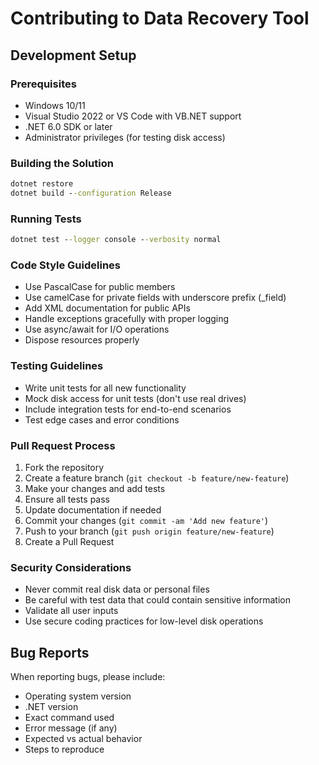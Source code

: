 # Contributing to Data Recovery Tool

## Development Setup

### Prerequisites
- Windows 10/11
- Visual Studio 2022 or VS Code with VB.NET support
- .NET 6.0 SDK or later
- Administrator privileges (for testing disk access)

### Building the Solution
```cmd
dotnet restore
dotnet build --configuration Release
```

### Running Tests
```cmd
dotnet test --logger console --verbosity normal
```

### Code Style Guidelines
- Use PascalCase for public members
- Use camelCase for private fields with underscore prefix (_field)
- Add XML documentation for public APIs
- Handle exceptions gracefully with proper logging
- Use async/await for I/O operations
- Dispose resources properly

### Testing Guidelines
- Write unit tests for all new functionality
- Mock disk access for unit tests (don't use real drives)
- Include integration tests for end-to-end scenarios
- Test edge cases and error conditions

### Pull Request Process
1. Fork the repository
2. Create a feature branch (`git checkout -b feature/new-feature`)
3. Make your changes and add tests
4. Ensure all tests pass
5. Update documentation if needed
6. Commit your changes (`git commit -am 'Add new feature'`)
7. Push to your branch (`git push origin feature/new-feature`)
8. Create a Pull Request

### Security Considerations
- Never commit real disk data or personal files
- Be careful with test data that could contain sensitive information
- Validate all user inputs
- Use secure coding practices for low-level disk operations

## Bug Reports
When reporting bugs, please include:
- Operating system version
- .NET version
- Exact command used
- Error message (if any)
- Expected vs actual behavior
- Steps to reproduce
